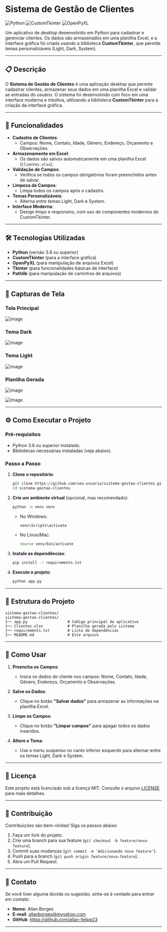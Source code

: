 # Sistema de Gestão de Clientes

![Python](https://img.shields.io/badge/Python-3.8%2B-blue)
![CustomTkinter](https://img.shields.io/badge/CustomTkinter-5.2.1-orange)
![OpenPyXL](https://img.shields.io/badge/OpenPyXL-3.0.10-green)

Um aplicativo de desktop desenvolvido em Python para cadastrar e gerenciar clientes. Os dados são armazenados em uma planilha Excel, e a interface gráfica foi criada usando a biblioteca **CustomTkinter**, que permite temas personalizáveis (Light, Dark, System).

---

## 📋 Descrição

O **Sistema de Gestão de Clientes** é uma aplicação desktop que permite cadastrar clientes, armazenar seus dados em uma planilha Excel e validar as entradas do usuário. O sistema foi desenvolvido com foco em uma interface moderna e intuitiva, utilizando a biblioteca **CustomTkinter** para a criação da interface gráfica.

---

## 🚀 Funcionalidades

- **Cadastro de Clientes**:
  - Campos: Nome, Contato, Idade, Gênero, Endereço, Orçamento e Observações.
- **Armazenamento em Excel**:
  - Os dados são salvos automaticamente em uma planilha Excel (`Clientes.xlsx`).
- **Validação de Campos**:
  - Verifica se todos os campos obrigatórios foram preenchidos antes de salvar.
- **Limpeza de Campos**:
  - Limpa todos os campos após o cadastro.
- **Temas Personalizáveis**:
  - Alterna entre temas Light, Dark e System.
- **Interface Moderna**:
  - Design limpo e responsivo, com uso de componentes modernos do CustomTkinter.

---

## 🛠️ Tecnologias Utilizadas

- **Python** (versão 3.8 ou superior)
- **CustomTkinter** (para a interface gráfica)
- **OpenPyXL** (para manipulação de arquivos Excel)
- **Tkinter** (para funcionalidades básicas de interface)
- **Pathlib** (para manipulação de caminhos de arquivos)

---

## 📸 Capturas de Tela

### Tela Principal
![image](https://github.com/user-attachments/assets/7a33d092-a4d6-4512-ad88-5201fd339a9e)

### Tema Dark
![image](https://github.com/user-attachments/assets/b071c04e-b623-42c7-a9ce-cb22e9661e1a)

### Tema Light
![image](https://github.com/user-attachments/assets/c31e9593-0eb7-46b4-b0e0-a57c79a03f1e)

### Planilha Gerada
![image](https://github.com/user-attachments/assets/fa8f1775-ae43-420d-a270-133de2bcb771)

![image](https://github.com/user-attachments/assets/4fefcb3a-4def-43eb-8f5d-b69f91e1e486)

---

## ⚙️ Como Executar o Projeto

### Pré-requisitos
- Python 3.8 ou superior instalado.
- Bibliotecas necessárias instaladas (veja abaixo).

### Passo a Passo

1. **Clone o repositório**:
   ```bash
   git clone https://github.com/seu-usuario/sistema-gestao-clientes.git
   cd sistema-gestao-clientes
   ```

2. **Crie um ambiente virtual** (opcional, mas recomendado):
   ```bash
   python -m venv venv
   ```

   - No Windows:
     ```bash
     venv\Scripts\activate
     ```
   - No Linux/Mac:
     ```bash
     source venv/bin/activate
     ```

3. **Instale as dependências**:
   ```bash
   pip install -r requirements.txt
   ```

4. **Execute o projeto**:
   ```bash
   python app.py
   ```

---

## 📂 Estrutura do Projeto

```
sistema-gestao-clientes/
sistema-gestao-clientes/
├── app.py                  # Código principal do aplicativo
├── Clientes.xlsx           # Planilha gerada pelo sistema
├── requirements.txt        # Lista de dependências
├── README.md               # Este arquivo
```

---

## 📝 Como Usar

1. **Preencha os Campos**:
   - Insira os dados do cliente nos campos: Nome, Contato, Idade, Gênero, Endereço, Orçamento e Observações.

2. **Salve os Dados**:
   - Clique no botão **"Salvar dados"** para armazenar as informações na planilha Excel.

3. **Limpe os Campos**:
   - Clique no botão **"Limpar campos"** para apagar todos os dados inseridos.

4. **Altere o Tema**:
   - Use o menu suspenso no canto inferior esquerdo para alternar entre os temas Light, Dark e System.

---

## 📜 Licença

Este projeto está licenciado sob a licença MIT. Consulte o arquivo [LICENSE](LICENSE) para mais detalhes.

---

## 🤝 Contribuição

Contribuições são bem-vindas! Siga os passos abaixo:

1. Faça um fork do projeto.
2. Crie uma branch para sua feature (`git checkout -b feature/nova-feature`).
3. Commit suas mudanças (`git commit -m 'Adicionando nova feature'`).
4. Push para a branch (`git push origin feature/nova-feature`).
5. Abra um Pull Request.

---

## 📧 Contato

Se você tiver alguma dúvida ou sugestão, sinta-se à vontade para entrar em contato:

- **Nome**: Allan Borges
- **E-mail**: allanborges@myyahoo.com
- **GitHub**: https://github.com/allan-felipe23
---
